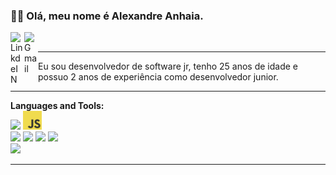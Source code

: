 ### 👋🏾 Olá, meu nome é Alexandre Anhaia.

<a target="_blank" href="https://www.linkedin.com/in/alexandre-anhaia-0bb1b5171/">
  <img align="left" alt="LinkdeIN" width="22px" src="https://cdn.jsdelivr.net/npm/simple-icons@v3/icons/linkedin.svg" />
</a>
<a target="_blank" href="mailto:alexandreaa10@hotmail.com">
  <img align="left" alt="Gmail" width="22px" src="https://cdn.jsdelivr.net/npm/simple-icons@v3/icons/gmail.svg" />
</a>  
</br>

---- 

Eu sou desenvolvedor de software jr, tenho 25 anos de idade e possuo 2 anos de experiência como desenvolvedor junior.


----

**Languages and Tools:**  
<code title="Java"><img height="30" src="https://api.iconify.design/logos:java.svg"></code>
<code title="JavaScript"><img height="30" src="https://raw.githubusercontent.com/github/explore/80688e429a7d4ef2fca1e82350fe8e3517d3494d/topics/javascript/javascript.png">
</code>
<code title="Python"><img height="30" src="https://api.iconify.design/logos:python.svg"></code>
<code title="SQL"><img height="30" src="https://icons-for-free.com/iconfiles/png/512/file+sql+icon-1320183612970878250.png"></code>
<code title="Postman"><img height="30" src="https://api.iconify.design/logos:postman.svg"></code>
<code title="Git"><img height="30" src="https://api.iconify.design/logos:git-icon.svg"></code>
<code title="Android Studio"> <img height="30" src="https://p7.hiclipart.com/preview/483/345/293/android-studio-integrated-development-environment-intellij-idea-software-build-studio.jpg">
</code>

----

